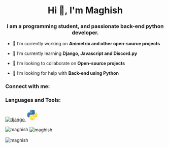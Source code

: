 <h1 align="center">Hi 👋, I'm Maghish</h1>
<h3 align="center">I am a programming student, and passionate back-end python developer.</h3>

- 🔭 I’m currently working on **Animetrix and other open-source projects**

- 🌱 I’m currently learning **Django, Javascript and Discord.py**

- 👯 I’m looking to collaborate on **Open-source projects**

- 🤝 I’m looking for help with **Back-end using Python**

<h3 align="left">Connect with me:</h3>
<p align="left">
</p>

<h3 align="left">Languages and Tools:</h3>
<p align="left"> <a href="https://www.djangoproject.com/" target="_blank" rel="noreferrer"> <img src="https://cdn.worldvectorlogo.com/logos/django.svg" alt="django" width="40" height="40"/> </a> <a href="https://www.python.org" target="_blank" rel="noreferrer"> <img src="https://raw.githubusercontent.com/devicons/devicon/master/icons/python/python-original.svg" alt="python" width="40" height="40"/> </a> </p>

<p><img align="left" src="https://github-readme-stats.vercel.app/api/top-langs?username=maghish&show_icons=true&locale=en&layout=compact" alt="maghish" /></p>

<p>&nbsp;<img align="center" src="https://github-readme-stats.vercel.app/api?username=maghish&show_icons=true&locale=en" alt="maghish" /></p>

<p><img align="center" src="https://github-readme-streak-stats.herokuapp.com/?user=maghish&" alt="maghish" /></p>




<!---
Maghish/Maghish is a ✨ special ✨ repository because its `README.md` (this file) appears on your GitHub profile.
You can click the Preview link to take a look at your changes.
--->
